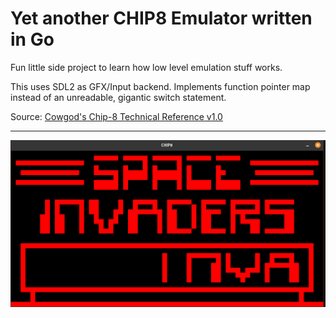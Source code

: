 # Yet another CHIP8 Emulator written in Go

Fun little side project to learn how low level emulation stuff works.

This uses SDL2 as GFX/Input backend.
Implements function pointer map instead of an unreadable, gigantic switch statement.

Source:
[Cowgod's Chip-8 Technical Reference v1.0](http://devernay.free.fr/hacks/chip8/C8TECH10.HTM)

---
![Screenshot](screenshot.png)


